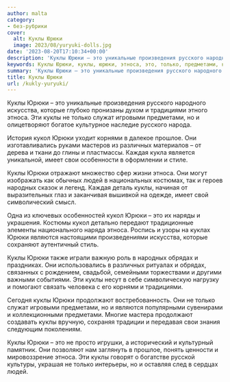 ```yaml
---
author: malta
category:
- без-рубрики
cover:
  alt: Куклы Юрюки
  image: 2023/08/yuryuki-dolls.jpg
date: '2023-08-20T17:10:34+00:00'
description: 'Куклы Юрюки – это уникальные произведения русского народного искусства, которые глубоко пронизаны духом и традициями этного этноса. Эти куклы не только...'
keywords: Куклы Юрюки, куклы, юрюки, этноса, это, только, предметами, кукол, русского, искусства, которые, традициями, служат, игровыми, корнями, прошлое
summary: 'Куклы Юрюки – это уникальные произведения русского народного искусства, которые глубоко пронизаны духом и традициями этного этноса. Эти куклы не только...'
title: Куклы Юрюки
url: /kukly-yuryuki/
---
```


Куклы Юрюки – это уникальные произведения русского народного искусства, которые глубоко пронизаны духом и традициями этного этноса. Эти куклы не только служат игровыми предметами, но и олицетворяют богатое культурное наследие русского народа.

История кукол Юрюки уходит корнями в далекое прошлое. Они изготавливались руками мастеров из различных материалов – от дерева и ткани до глины и пластмассы. Каждая кукла является уникальной, имеет свои особенности в оформлении и стиле.

Куклы Юрюки отражают множество сфер жизни этноса. Они могут изображать как обычных людей в национальных костюмах, так и героев народных сказок и легенд. Каждая деталь куклы, начиная от выразительных глаз и заканчивая вышивкой на одежде, имеет свой символический смысл.

Одна из ключевых особенностей кукол Юрюки – это их наряды и украшения. Костюмы кукол детально передают традиционные элементы национального наряда этноса. Роспись и узоры на куклах Юрюки являются настоящими произведениями искусства, которые сохраняют аутентичный стиль.

Куклы Юрюки также играли важную роль в народных обрядах и праздниках. Они использовались в различных ритуалах и обрядах, связанных с рождением, свадьбой, семейными торжествами и другими важными событиями. Эти куклы несут в себе символическую нагрузку и помогают связать человека с его корнями и традициями.

Сегодня куклы Юрюки продолжают востребованность. Они не только служат игровыми предметами, но и являются популярными сувенирами и коллекционными предметами. Многие мастера продолжают создавать куклы вручную, сохраняя традиции и передавая свои знания следующим поколениям.

Куклы Юрюки – это не просто игрушки, а исторический и культурный памятник. Они позволяют нам заглянуть в прошлое, понять ценности и мировоззрение этноса. Эти куклы говорят о богатстве русской культуры, украшая не только интерьеры, но и оставляя след в сердцах людей.